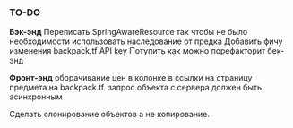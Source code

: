 ### TO-DO
**Бэк-энд**
Переписать SpringAwareResource так чтобы не было необходимости использовать наследование от предка
Добавить фичу изменения backpack.tf API key
Потупить как можно порефакторит бек-энд

**Фронт-энд**
оборачивание цен в колонке в ссылки на страницу предмета на backpack.tf.
запрос объекта с сервера должен быть асинхронным

Сделать слонирование объектов а не копирование.
